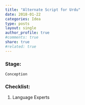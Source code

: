 ```yaml
---
title: "Alternate Script for Urdu"
date: 2018-01-22
categories: Idea
type: posts
layout: single
author_profile: true
#comments: true
share: true
#related: true
---
```



### Stage: 
	Conception

### Checklist:
  1. Language Experts